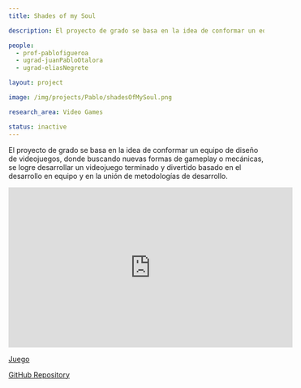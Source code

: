 ```yaml
---
title: Shades of my Soul

description: El proyecto de grado se basa en la idea de conformar un equipo de diseño de videojuegos, donde buscando nuevas formas de gameplay o mecánicas, se logre desarrollar un videojuego terminado y divertido basado en el desarrollo en equipo y en la unión de metodologías de desarrollo.

people:
  - prof-pablofigueroa
  - ugrad-juanPabloOtalora
  - ugrad-eliasNegrete

layout: project

image: /img/projects/Pablo/shadesOfMySoul.png

research_area: Video Games

status: inactive
---
```


El proyecto de grado se basa en la idea de conformar un equipo de diseño de videojuegos, donde buscando nuevas formas de gameplay o mecánicas, se logre desarrollar un videojuego terminado y divertido basado en el desarrollo en equipo y en la unión de metodologías de desarrollo.

<center>
  <iframe width="560" height="315" src="https://www.youtube.com/embed/wpGb45UeoVs" title="YouTube video player" frameborder="0" allow="accelerometer; autoplay; clipboard-write; encrypted-media; gyroscope; picture-in-picture" allowfullscreen></iframe>
</center>

[Juego](https://juanotalora.itch.io/shades-of-my-soul)

[GitHub Repository](https://github.com/JuanOtalora/Shades)
